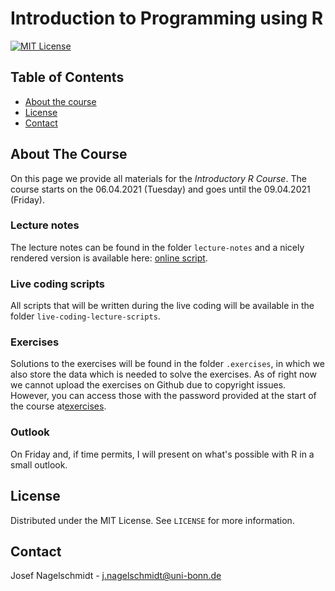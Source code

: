 # Introduction to Programming using R

[![MIT License][license-shield]][license-url]

## Table of Contents

* [About the course](#about-the-project)
* [License](#license)
* [Contact](#contact)

<!-- ABOUT THE COURSE -->
## About The Course

On this page we provide all materials for the *Introductory R Course*.
The course starts on the 06.04.2021 (Tuesday) and goes until the 09.04.2021 (Friday).

### Lecture notes

The lecture notes can be found in the folder `lecture-notes` and a nicely rendered version is available here: [online script](https://josefnagelschmidt.github.io/r-course-2021/).

### Live coding scripts

All scripts that will be written during the live coding will be available in the folder `live-coding-lecture-scripts`.

### Exercises

Solutions to the exercises will be found in the folder `.exercises`, in which we also store the data which is needed to solve the exercises. As of right now we cannot upload the exercises on Github due to copyright issues. However, you can access those with the password provided at the start of the course at[exercises](https://uni-bonn.sciebo.de/s/aJqdU36DZ5vgBzu).

### Outlook

On Friday and, if time permits, I will present on what's possible with R in a small outlook.


<!-- LICENSE -->
## License

Distributed under the MIT License. See `LICENSE` for more information.

<!-- CONTACT -->
## Contact

Josef Nagelschmidt - j.nagelschmidt@uni-bonn.de


<!-- MARKDOWN LINKS & IMAGES -->
<!-- https://www.markdownguide.org/basic-syntax/#reference-style-links -->


[license-shield]: https://img.shields.io/badge/License-MIT-yellow.svg
[license-url]: https://github.com/timmens/r-course/blob/master/LICENSE

